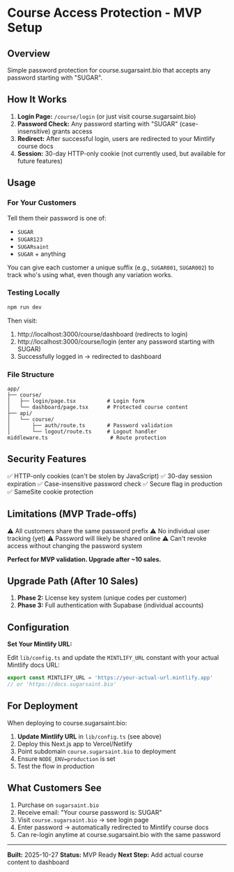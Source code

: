 # Course Access Protection - MVP Setup

## Overview

Simple password protection for course.sugarsaint.bio that accepts any password starting with "SUGAR".

## How It Works

1. **Login Page:** `/course/login` (or just visit course.sugarsaint.bio)
2. **Password Check:** Any password starting with "SUGAR" (case-insensitive) grants access
3. **Redirect:** After successful login, users are redirected to your Mintlify course docs
4. **Session:** 30-day HTTP-only cookie (not currently used, but available for future features)

## Usage

### For Your Customers

Tell them their password is one of:
- `SUGAR`
- `SUGAR123`
- `SUGARsaint`
- `SUGAR` + anything

You can give each customer a unique suffix (e.g., `SUGAR001`, `SUGAR002`) to track who's using what, even though any variation works.

### Testing Locally

```bash
npm run dev
```

Then visit:
1. http://localhost:3000/course/dashboard (redirects to login)
2. http://localhost:3000/course/login (enter any password starting with SUGAR)
3. Successfully logged in → redirected to dashboard

### File Structure

```
app/
├── course/
│   ├── login/page.tsx          # Login form
│   └── dashboard/page.tsx      # Protected course content
├── api/
│   └── course/
│       ├── auth/route.ts       # Password validation
│       └── logout/route.ts     # Logout handler
middleware.ts                    # Route protection
```

## Security Features

✅ HTTP-only cookies (can't be stolen by JavaScript)
✅ 30-day session expiration
✅ Case-insensitive password check
✅ Secure flag in production
✅ SameSite cookie protection

## Limitations (MVP Trade-offs)

⚠️ All customers share the same password prefix
⚠️ No individual user tracking (yet)
⚠️ Password will likely be shared online
⚠️ Can't revoke access without changing the password system

**Perfect for MVP validation. Upgrade after ~10 sales.**

## Upgrade Path (After 10 Sales)

1. **Phase 2:** License key system (unique codes per customer)
2. **Phase 3:** Full authentication with Supabase (individual accounts)

## Configuration

**Set Your Mintlify URL:**

Edit `lib/config.ts` and update the `MINTLIFY_URL` constant with your actual Mintlify docs URL:

```typescript
export const MINTLIFY_URL = 'https://your-actual-url.mintlify.app'
// or 'https://docs.sugarsaint.bio'
```

## For Deployment

When deploying to course.sugarsaint.bio:

1. **Update Mintlify URL** in `lib/config.ts` (see above)
2. Deploy this Next.js app to Vercel/Netlify
3. Point subdomain `course.sugarsaint.bio` to deployment
4. Ensure `NODE_ENV=production` is set
5. Test the flow in production

## What Customers See

1. Purchase on `sugarsaint.bio`
2. Receive email: "Your course password is: SUGAR"
3. Visit `course.sugarsaint.bio` → see login page
4. Enter password → automatically redirected to Mintlify course docs
5. Can re-login anytime at course.sugarsaint.bio with the same password

---

**Built:** 2025-10-27
**Status:** MVP Ready
**Next Step:** Add actual course content to dashboard
